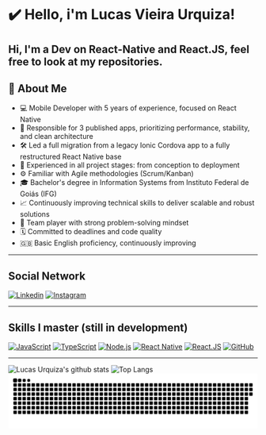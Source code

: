 # :heavy_check_mark: Hello, i'm Lucas Vieira Urquiza!

## Hi, I'm a Dev on React-Native and React.JS, feel free to look at my repositories.

## 📌 About Me

* 💻 Mobile Developer with 5 years of experience, focused on React Native
* 📱 Responsible for 3 published apps, prioritizing performance, stability, and clean architecture
* 🛠️ Led a full migration from a legacy Ionic Cordova app to a fully restructured React Native base
* 🧩 Experienced in all project stages: from conception to deployment
* ⚙️ Familiar with Agile methodologies (Scrum/Kanban)
* 🎓 Bachelor's degree in Information Systems from Instituto Federal de Goiás (IFG)
* 📈 Continuously improving technical skills to deliver scalable and robust solutions
* 🤝 Team player with strong problem-solving mindset
* 🗓️ Committed to deadlines and code quality
* 🇬🇧 Basic English proficiency, continuously improving

---

## Social Network

<a href="https://www.linkedin.com/in/lucas-vieira-urquiza/" target="_blank"><img src="https://img.shields.io/badge/linkedin-%230077B5.svg?&style=for-the-badge&logo=linkedin&logoColor=white" alt="Linkedin"></a> <a href="https://www.instagram.com/lucas_urquiza/" target="_blank"><img src="https://img.shields.io/badge/instagram-%23E4405F.svg?&style=for-the-badge&logo=instagram&logoColor=white" alt="Instagram"></a>

---

## Skills I master (still in development)

<a target="_blank" href="https://developer.mozilla.org/pt-BR/docs/Web/JavaScript"><img src="https://img.shields.io/badge/javascript%20-%23323330.svg?&style=for-the-badge&logo=javascript&logoColor=%23F7DF1E" alt="JavaScript"></a> <a href="https://www.typescriptlang.org/" target="_blank"><img src="https://img.shields.io/badge/typescript-%23007ACC.svg?style=for-the-badge&logo=typescript&logoColor=white" alt="TypeScript"></a> <a href="https://nodejs.org/en/" target="_blank"><img src="https://img.shields.io/badge/node.js%20-%2343853D.svg?&style=for-the-badge&logo=node.js&logoColor=white" alt="Node.js"></a> <a href="https://reactnative.dev/" target="_blank"><img src="https://img.shields.io/badge/react_native%20-%2320232a.svg?&style=for-the-badge&logo=react&logoColor=%2361DAFB" alt="React Native"></a> <a href="https://reactjs.org/" target="_blank"><img src="https://img.shields.io/badge/react-%2320232a.svg?style=for-the-badge&logo=react&logoColor=%2361DAFB" alt="React.JS"></a> <a href="https://github.com/" target="_blank"><img src="https://img.shields.io/badge/github-%23121011.svg?style=for-the-badge&logo=github&logoColor=white" alt="GitHub"></a>

---

![Lucas Urquiza's github stats](https://github-readme-stats.vercel.app/api?username=lucasvurquiza&show_icons=true&theme=tokyonight)
![Top Langs](https://github-readme-stats.vercel.app/api/top-langs/?username=lucasvurquiza&layout=compact&theme=tokyonight)
![Snake animation](https://github.com/lucasvurquiza/lucasvurquiza/blob/output/github-contribution-grid-snake.svg)
